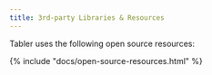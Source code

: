 ```yaml
---
title: 3rd-party Libraries & Resources
---
```


Tabler uses the following open source resources:

{% include "docs/open-source-resources.html" %}
